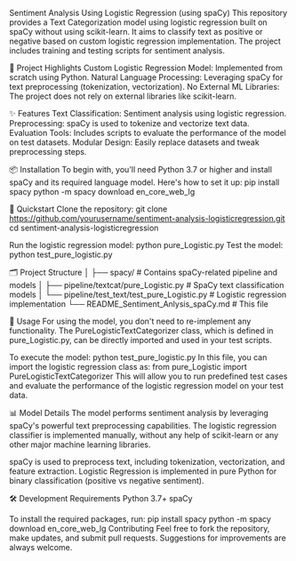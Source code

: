Sentiment Analysis Using Logistic Regression (using spaCy)
This repository provides a Text Categorization model using logistic regression built on spaCy without using scikit-learn. It aims to classify text as positive or negative based on custom logistic regression implementation. The project includes training and testing scripts for sentiment analysis.

💬 Project Highlights
Custom Logistic Regression Model: Implemented from scratch using Python.
Natural Language Processing: Leveraging spaCy for text preprocessing (tokenization, vectorization).
No External ML Libraries: The project does not rely on external libraries like scikit-learn.

✨ Features
Text Classification: Sentiment analysis using logistic regression.
Preprocessing: spaCy is used to tokenize and vectorize text data.
Evaluation Tools: Includes scripts to evaluate the performance of the model on test datasets.
Modular Design: Easily replace datasets and tweak preprocessing steps.

📦 Installation
To begin with, you'll need Python 3.7 or higher and install spaCy and its required language model. Here's how to set it up:
pip install spacy
python -m spacy download en_core_web_lg

🚀 Quickstart
Clone the repository:
git clone https://github.com/yourusername/sentiment-analysis-logisticregression.git
cd sentiment-analysis-logisticregression

Run the logistic regression model:
python pure_Logistic.py
Test the model:
python test_pure_logistic.py

🗂️ Project Structure
│
├── spacy/                   # Contains spaCy-related pipeline and models
│   ├── pipeline/textcat/pure_Logistic.py     # SpaCy text classification models
│   └── pipeline/test_text/test_pure_Logistic.py     # Logistic regression implementation
└── README_Sentiment_Anlysis_spaCy.md                # This file

🔧 Usage
For using the model, you don't need to re-implement any functionality. The PureLogisticTextCategorizer class, which is defined in pure_Logistic.py, can be directly imported and used in your test scripts.

To execute the model:
python test_pure_logistic.py
In this file, you can import the logistic regression class as:
from pure_Logistic import PureLogisticTextCategorizer
This will allow you to run predefined test cases and evaluate the performance of the logistic regression model on your test data.


📊 Model Details
The model performs sentiment analysis by leveraging spaCy's powerful text preprocessing capabilities. The logistic regression classifier is implemented manually, without any help of scikit-learn or any other major machine learning libraries.

spaCy is used to preprocess text, including tokenization, vectorization, and feature extraction.
Logistic Regression is implemented in pure Python for binary classification (positive vs negative sentiment).

🛠️ Development
Requirements
Python 3.7+
spaCy

To install the required packages, run:
pip install spacy
python -m spacy download en_core_web_lg
Contributing
Feel free to fork the repository, make updates, and submit pull requests. Suggestions for improvements are always welcome.
